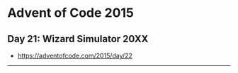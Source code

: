 # Advent of Code 2015 #
## Day 21: Wizard Simulator 20XX ##
* https://adventofcode.com/2015/day/22
---